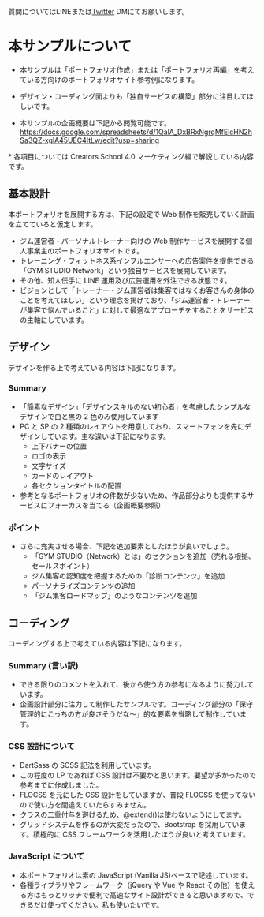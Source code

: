 <!-- Creators School 4.0 の講座用資料です。 -->

質問についてはLINEまたは[Twitter](https://twitter.com/CS451364464) DMにてお願いします。

# 本サンプルについて

- 本サンプルは「ポートフォリオ作成」または「ポートフォリオ再編」を考えている方向けのポートフォリオサイト参考例になります。
- デザイン・コーディング面よりも「独自サービスの構築」部分に注目してほしいです。

- 本サンプルの企画概要は下記から閲覧可能です。
  https://docs.google.com/spreadsheets/d/1QalA_DxBRxNgrqMfElcHN2hSa3QZ-xglA45UEC4ItLw/edit?usp=sharing

\* 各項目については Creators School 4.0 マーケティング編で解説している内容です。

## 基本設計

本ポートフォリオを展開する方は、下記の設定で Web 制作を販売していく計画を立てていると仮定します。

- ジム運営者・パーソナルトレーナー向けの Web 制作サービスを展開する個人事業主のポートフォリオサイトです。
- トレーニング・フィットネス系インフルエンサーへの広告案件を提供できる「GYM STUDIO Network」という独自サービスを展開しています。
- その他、知人伝手に LINE 運用及び広告運用を外注できる状態です。
- ビジョンとして「トレーナー・ジム運営者は集客ではなくお客さんの身体のことを考えてほしい」という理念を掲げており、「ジム運営者・トレーナーが集客で悩んでいること」に対して最適なアプローチをすることをサービスの主軸にしています。

## デザイン

デザインを作る上で考えている内容は下記になります。

### Summary

- 「簡素なデザイン」「デザインスキルのない初心者」を考慮したシンプルなデザインで白と黒の 2 色のみ使用しています
- PC と SP の 2 種類のレイアウトを用意しており、スマートフォンを先にデザインしています。主な違いは下記になります。
  - 上下バナーの位置
  - ロゴの表示
  - 文字サイズ
  - カードのレイアウト
  - 各セクションタイトルの配置
- 参考となるポートフォリオの件数が少ないため、作品部分よりも提供するサービスにフォーカスを当てる（企画概要参照）

### ポイント

- さらに充実させる場合、下記を追加要素としたほうが良いでしょう。
  - 「GYM STUDIO（Network）とは」のセクションを追加（売れる根拠、セールスポイント）
  - ジム集客の認知度を把握するための「診断コンテンツ」を追加
  - パーソナライズコンテンツの追加
  - 「ジム集客ロードマップ」のようなコンテンツを追加

## コーディング

コーディングする上で考えている内容は下記になります。

### Summary (言い訳)

- できる限りのコメントを入れて、後から使う方の参考になるように努力しています。
- 企画設計部分に注力して制作したサンプルです。コーディング部分の「保守管理的にこっちの方が良さそうだな～」的な要素を省略して制作しています。

### CSS 設計について

- DartSass の SCSS 記法を利用しています。
- この程度の LP であれば CSS 設計は不要かと思います。要望が多かったので参考までに作成しました。
- FLOCSS を元にした CSS 設計をしていますが、普段 FLOCSS を使ってないので使い方を間違えていたらすみません。
- クラスの二重付与を避けるため、@extend()は使わないようにしてます。
- グリッドシステムを作るのが大変だったので、Bootstrap を採用しています。積極的に CSS フレームワークを活用したほうが良いと考えています。

### JavaScript について

- 本ポートフォリオは素の JavaScript (Vanilla JS)ベースで記述しています。
- 各種ライブラリやフレームワーク（jQuery や Vue や React その他）を使える方はもっとリッチで便利で高速なサイト設計ができると思いますので、できるだけ使ってください。私も使いたいです。

